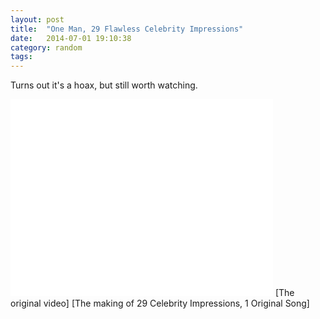 ```yaml
---
layout: post
title:  "One Man, 29 Flawless Celebrity Impressions"
date:   2014-07-01 19:10:38
category: random
tags: 
---
```


Turns out it's a hoax, but still worth watching.
<iframe width="420" height="315" src="//www.youtube.com/embed/k6PxMRUgmbA" frameborder="0" allowfullscreen></iframe>
[The original video]
[The making of 29 Celebrity Impressions, 1 Original Song]

[The making of 29 Celebrity Impressions, 1 Original Song]: http://mashable.com/2014/07/10/video-celebrity-impressions-fake/

[The original video]: http://mashable.com/2014/07/03/29-celebrity-impressions/?utm_campaign=Mash-Prod-RSS-Feedburner-All-Partial&utm_cid=Mash-Prod-RSS-Feedburner-All-Partial&utm_medium=feed&utm_source=rss